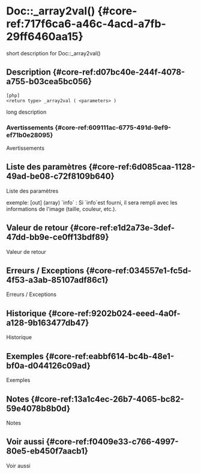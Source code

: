 # Doc::_array2val() {#core-ref:717f6ca6-a46c-4acd-a7fb-29ff6460aa15}

<div class="short-description">
<span class="fixme template">short description for Doc::_array2val()</span>
</div>
<!--
<div class="applicability">
Obsolète depuis #.#.#
</div>
-->

## Description {#core-ref:d07bc40e-244f-4078-a755-b03cea5bc056}

    [php]
    <return type> _array2val ( <parameters> )

<span class="fixme template">long description</span>

### Avertissements {#core-ref:609111ac-6775-491d-9ef9-ef71b0e28095}

<span class="fixme template">Avertissements</span>

## Liste des paramètres {#core-ref:6d085caa-1128-49ad-be08-c72f8109b640}

<span class="fixme template">Liste des paramètres</span>

<div class="fixme template">
exemple:  
[out] (array) `info`
:   Si `info`est fourni, il sera rempli avec les informations de l'image (taille, couleur, etc.).
</div>

## Valeur de retour {#core-ref:e1d2a73e-3def-47dd-bb9e-ce0ff13bdf89}

<span class="fixme template">Valeur de retour</span>

## Erreurs / Exceptions {#core-ref:034557e1-fc5d-4f53-a3ab-85107adf86c1}

<span class="fixme template">Erreurs / Exceptions</span>

## Historique {#core-ref:9202b024-eeed-4a0f-a128-9b163477db47}

<span class="fixme template">Historique</span>

## Exemples {#core-ref:eabbf614-bc4b-48e1-bf0a-d044126c09ad}

<span class="fixme template">Exemples</span>

## Notes {#core-ref:13a1c4ec-26b7-4065-bc82-59e4078b8b0d}

<span class="fixme template">Notes</span>

## Voir aussi {#core-ref:f0409e33-c766-4997-80e5-eb450f7aacb1}

<span class="fixme template">Voir aussi</span>

